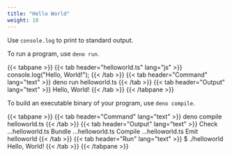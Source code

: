 ```yaml
---
title: "Hello World"
weight: 10
---
```


Use `console.log` to print to standard output.

To run a program, use `deno run`.

<!-- markdownlint-disable -->
{{< tabpane >}}
  {{< tab header="helloworld.ts" lang="js" >}}
console.log("Hello, World!");
  {{< /tab >}}
  {{< tab header="Command" lang="text" >}}
deno run helloworld.ts
  {{< /tab >}}
  {{< tab header="Output" lang="text" >}}
Hello, World!
  {{< /tab >}}
{{< /tabpane >}}
<!-- markdownlint-restore -->

To build an executable binary of your program, use `deno compile`.

<!-- markdownlint-disable -->
{{< tabpane >}}
  {{< tab header="Command" lang="text" >}}
deno compile
helloworld.ts
  {{< /tab >}}
  {{< tab header="Output" lang="text" >}}
Check ...helloworld.ts
Bundle ...helloworld.ts
Compile ...helloworld.ts
Emit helloworld
  {{< /tab >}}
  {{< tab header="Run" lang="text" >}}
$ ./helloworld
Hello, World!
  {{< /tab >}}
{{< /tabpane >}}
<!-- markdownlint-restore -->
